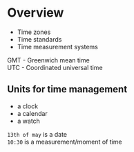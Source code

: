 # Overview

- Time zones
- Time standards
- Time measurement systems

GMT - Greenwich mean time  
UTC - Coordinated universal time  

## Units for time management
- a clock
- a calendar
- a watch

`13th of may` is a date  
`10:30` is a measurement/moment of time  

